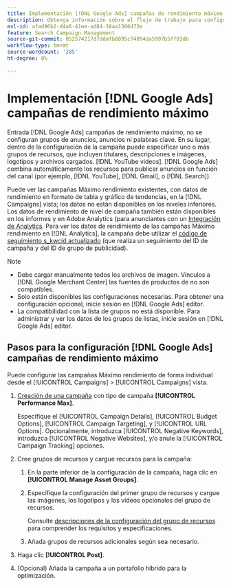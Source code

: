 ```yaml
---
title: Implementación [!DNL Google Ads] campañas de rendimiento máximo
description: Obtenga información sobre el flujo de trabajo para configurar [!DNL Google Ads] campañas de rendimiento máximo.
exl-id: afad96b2-d4a6-41ee-ad84-38aa1306d73e
feature: Search Campaign Management
source-git-commit: 052574217d7ddafb8895c74094da5997b5ff83db
workflow-type: tm+mt
source-wordcount: '285'
ht-degree: 0%

---
```


# Implementación [!DNL Google Ads] campañas de rendimiento máximo

Entrada [!DNL Google Ads] campañas de rendimiento máximo, no se configuran grupos de anuncios, anuncios ni palabras clave. En su lugar, dentro de la configuración de la campaña puede especificar uno o más grupos de recursos, que incluyen titulares, descripciones e imágenes, logotipos y archivos cargados. [!DNL YouTube videos]. [!DNL Google Ads] combina automáticamente los recursos para publicar anuncios en función del canal (por ejemplo, [!DNL YouTube], [!DNL Gmail], o [!DNL Search]).

Puede ver las campañas Máximo rendimiento existentes, con datos de rendimiento en formato de tabla y gráfico de tendencias, en la [!DNL Campaigns] vista; los datos no están disponibles en los niveles inferiores. Los datos de rendimiento de nivel de campaña también están disponibles en los informes y en Adobe Analytics (para anunciantes con un [Integración de Analytics](/help/integrations/analytics/overview.md). Para ver los datos de rendimiento de las campañas Máximo rendimiento en [!DNL Analytics], la campaña debe utilizar el [código de seguimiento s_kwcid actualizado](/help/search-social-commerce/tracking/skwcid-tracking-parameter.md) (que realiza un seguimiento del ID de campaña y del ID de grupo de publicidad).

>[!NOTE]
>
>* Debe cargar manualmente todos los archivos de imagen. Vínculos a [!DNL Google Merchant Center] las fuentes de productos de no son compatibles.
>* Solo están disponibles las configuraciones necesarias. Para obtener una configuración opcional, inicie sesión en [!DNL Google Ads] editor.
>* La compatibilidad con la lista de grupos no está disponible. Para administrar y ver los datos de los grupos de listas, inicie sesión en [!DNL Google Ads] editor.

## Pasos para la configuración [!DNL Google Ads] campañas de rendimiento máximo

Puede configurar las campañas Máximo rendimiento de forma individual desde el [!UICONTROL Campaigns] > [!UICONTROL Campaigns] vista.

1. [Creación de una campaña](/help/search-social-commerce/campaign-management/campaigns/campaign-manage.md) con tipo de campaña **[!UICONTROL Performance Max]**.

   Especifique el [!UICONTROL Campaign Details], [!UICONTROL Budget Options], [!UICONTROL Campaign Targeting], y [!UICONTROL URL Options]. Opcionalmente, introduzca [!UICONTROL Negative Keywords], introduzca [!UICONTROL Negative Websites], y/o anule la [!UICONTROL Campaign Tracking] opciones.

1. Cree grupos de recursos y cargue recursos para la campaña:

   1. En la parte inferior de la configuración de la campaña, haga clic en **[!UICONTROL Manage Asset Groups]**.

   1. Especifique la configuración del primer grupo de recursos y cargue las imágenes, los logotipos y los vídeos opcionales del grupo de recursos.

      Consulte [descripciones de la configuración del grupo de recursos](/help/search-social-commerce/campaign-management/campaigns/campaign-settings-google.md) para comprender los requisitos y especificaciones.

   1. Añada grupos de recursos adicionales según sea necesario.

1. Haga clic **[!UICONTROL Post]**.

1. (Opcional) Añada la campaña a un portafolio híbrido para la optimización.
